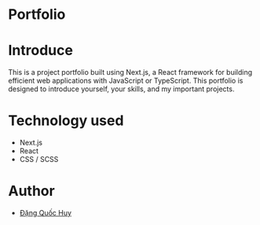 # Portfolio
# Introduce
This is a project portfolio built using Next.js, a React framework for building efficient web applications with JavaScript or TypeScript. This portfolio is designed to introduce yourself, your skills, and my important projects.

# Technology used
- Next.js
- React
- CSS / SCSS

# Author
- [Đặng Quốc Huy](https://github.com/dangquochuy-159)
